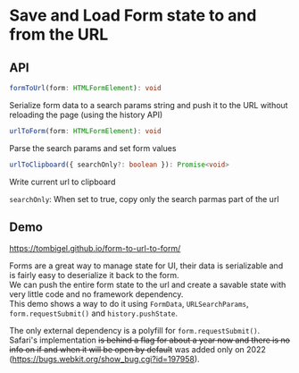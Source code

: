 # Save and Load Form state to and from the URL

## API

```typescript
formToUrl(form: HTMLFormElement): void
```

Serialize form data to a search params string and push it to the URL without reloading the page (using the history API)

```typescript
urlToForm(form: HTMLFormElement): void
```

Parse the search params and set form values

```typescript
urlToClipboard({ searchOnly?: boolean }): Promise<void>
```

Write current url to clipboard  

`searchOnly`: When set to true, copy only the search parmas part of the url

## Demo

<https://tombigel.github.io/form-to-url-to-form/>

Forms are a great way to manage state for UI, their data is serializable and is fairly easy to deserialize it back to the form.  
We can push the entire form state to the url and create a savable state with very little code and no framework dependency.  
This demo shows a way to do it using `FormData`, `URLSearchParams`, `form.requestSubmit()` and `history.pushState`.  

The only external dependency is a polyfill for `form.requestSubmit()`.  
Safari's implementation ~~is behind a flag for about a year now and there is no info on if and when it will be open by default~~ was added only on 2022 (<https://bugs.webkit.org/show_bug.cgi?id=197958>).
